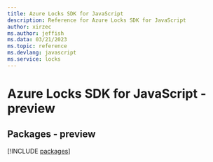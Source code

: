 ```yaml
---
title: Azure Locks SDK for JavaScript
description: Reference for Azure Locks SDK for JavaScript
author: xirzec
ms.author: jeffish
ms.data: 03/21/2023
ms.topic: reference
ms.devlang: javascript
ms.service: locks
---
```

# Azure Locks SDK for JavaScript - preview
## Packages - preview
[!INCLUDE [packages](locks-index.md)]